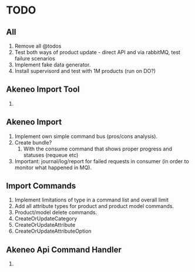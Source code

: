 # TODO

## All

1. Remove all @todos
1. Test both ways of product update - direct API and via rabbitMQ, test failure scenarios
1. Implement fake data generator.
1. Install supervisord and test with 1M products (run on DO?)

## Akeneo Import Tool

1.

## Akeneo Import

1. Implement own simple command bus (pros/cons analysis).
1. Create bundle?
    1. With the consume command that shows proper progress and statuses (requeue etc)
1. Important: journal/log/report for failed requests in consumer (in order to monitor what happened in MQ).


## Import Commands

1. Implement limitations of type in a command list and overall limit
1. Add all attribute types for product and product model commands.
1. Product/model delete commands.
1. CreateOrUpdateCategory
1. CreateOrUpdateAttribute
1. CreateOrUpdateAttributeOption


## Akeneo Api Command Handler

1. 


